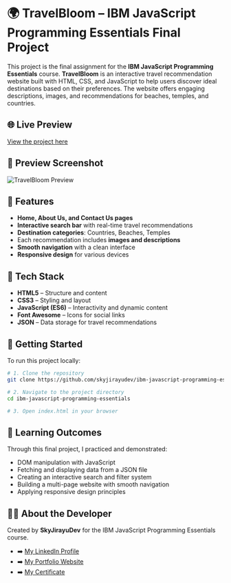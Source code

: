 # 🌍 TravelBloom – IBM JavaScript Programming Essentials Final Project

This project is the final assignment for the **IBM JavaScript Programming Essentials** course. **TravelBloom** is an interactive travel recommendation website built with HTML, CSS, and JavaScript to help users discover ideal destinations based on their preferences. The website offers engaging descriptions, images, and recommendations for beaches, temples, and countries.

## 🌐 Live Preview
[View the project here](https://skyjirayudev.github.io/ibm-javascript-programming-essentials/)

## 📸 Preview Screenshot
![TravelBloom Preview](/img/ibm-homepage.png)

## 📌 Features
- **Home, About Us, and Contact Us pages**
- **Interactive search bar** with real-time travel recommendations
- **Destination categories**: Countries, Beaches, Temples
- Each recommendation includes **images and descriptions**
- **Smooth navigation** with a clean interface
- **Responsive design** for various devices

## 🔧 Tech Stack
- **HTML5** – Structure and content
- **CSS3** – Styling and layout
- **JavaScript (ES6)** – Interactivity and dynamic content
- **Font Awesome** – Icons for social links
- **JSON** – Data storage for travel recommendations

## 🚀 Getting Started

To run this project locally:

```bash
# 1. Clone the repository
git clone https://github.com/skyjirayudev/ibm-javascript-programming-essentials.git

# 2. Navigate to the project directory
cd ibm-javascript-programming-essentials

# 3. Open index.html in your browser
```

## 🎯 Learning Outcomes
Through this final project, I practiced and demonstrated:

- DOM manipulation with JavaScript  
- Fetching and displaying data from a JSON file  
- Creating an interactive search and filter system  
- Building a multi-page website with smooth navigation  
- Applying responsive design principles  

## 👨‍💻 About the Developer
Created by **SkyJirayuDev** for the IBM JavaScript Programming Essentials course.

- ➡️ [My LinkedIn Profile](https://www.linkedin.com/in/skyjirayu)
- ➡️ [My Portfolio Website](https://sky-personal-portfolio-website.netlify.app)
- ➡️ [My Certificate](https://coursera.org/share/41ce0d02a3fec010fdfcf600dd820aee)
